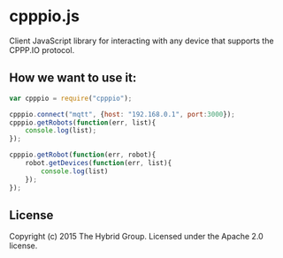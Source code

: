 # cpppio.js

Client JavaScript library for interacting with any device that supports the CPPP.IO protocol.

## How we want to use it:

```javascript
var cpppio = require("cpppio");

cpppio.connect("mqtt", {host: "192.168.0.1", port:3000});
cpppio.getRobots(function(err, list){
	console.log(list);
});

cpppio.getRobot(function(err, robot){
	robot.getDevices(function(err, list){
		console.log(list)
	});
});
```

## License
Copyright (c) 2015 The Hybrid Group. Licensed under the Apache 2.0 license.
